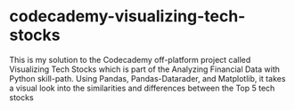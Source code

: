 # codecademy-visualizing-tech-stocks
This is my solution to the Codecademy off-platform project called Visualizing Tech Stocks which is part of the  Analyzing Financial Data with Python skill-path. Using Pandas, Pandas-Datarader, and Matplotlib, it takes a visual look into the similarities and differences between the Top 5 tech stocks
